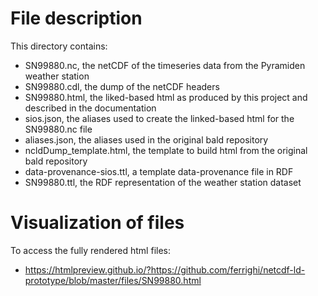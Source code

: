 # File description

This directory contains: 

- SN99880.nc, the netCDF of the timeseries data from the Pyramiden weather station 
- SN99880.cdl, the dump of the netCDF headers 
- SN99880.html, the liked-based html as produced by this project and described in the documentation
- sios.json, the aliases used to create the linked-based html for the SN99880.nc file
- aliases.json, the aliases used in the original bald repository
- ncldDump_template.html, the template to build html from the original bald repository
- data-provenance-sios.ttl, a template data-provenance file in RDF
- SN99880.ttl, the RDF representation of the weather station dataset

# Visualization of files

To access the fully rendered html files: 

- https://htmlpreview.github.io/?https://github.com/ferrighi/netcdf-ld-prototype/blob/master/files/SN99880.html
